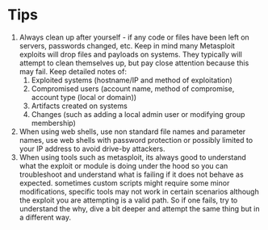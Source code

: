 # Tips

1. Always clean up after yourself - if any code or files have been left on servers, passwords changed, etc. Keep in mind many Metasploit exploits will drop files and payloads on systems. They typically will attempt to clean themselves up, but pay close attention because this may fail. Keep detailed notes of:&#x20;
   1. Exploited systems (hostname/IP and method of exploitation)
   2. Compromised users (account name, method of compromise, account type (local or domain))
   3. Artifacts created on systems
   4. Changes (such as adding a local admin user or modifying group membership)
2. When using web shells, use non standard file names and parameter names, use web shells with password protection or possibly limited to your IP address to avoid drive-by attackers.&#x20;
3. When using tools such as metasploit, its always good to understand what the exploit or module is doing under the hood so you can troubleshoot and understand what is failing if it does not behave as expected. sometimes custom scripts might require some minor modifications, specific tools may not work in certain scenarios although the exploit you are attempting is a valid path. So if one fails, try to understand the why, dive a bit deeper and attempt the same thing but in a different way.
